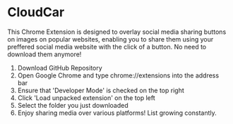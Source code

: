 # CloudCar
This Chrome Extension is designed to overlay social media sharing buttons on images on popular websites, enabling you to share them using your preffered social media website with the click of a button. No need to download them anymore!

1. Download GitHub Repository
2. Open Google Chrome and type chrome://extensions into the address bar
3. Ensure that 'Developer Mode' is checked on the top right
4. Click 'Load unpacked extension' on the top left
5. Select the folder you just downloaded
6. Enjoy sharing media over various platforms! List growing constantly.
